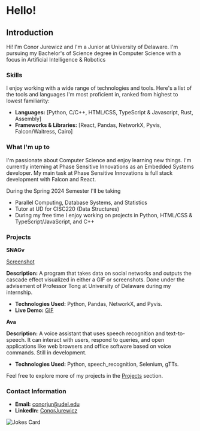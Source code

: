 # Hello!

## Introduction

Hi!
I'm Conor Jurewicz and I'm a Junior at University of Delaware. I'm pursuing my Bachelor's 
of Science degree in Computer Science with a focus in Artificial Intelligence & Robotics


### Skills

I enjoy working with a wide range of technologies and tools. Here's a list of the tools and languages I'm most proficient in, ranked from highest to lowest familiarity:

- **Languages:** [Python, C/C++, HTML/CSS, TypeScript & Javascript, Rust, Assembly]
- **Frameworks & Libraries:** [React, Pandas, NetworkX, Pyvis, Falcon/Waitress, Cairo]


### What I'm up to

I'm passionate about Computer Science and enjoy learning new things. 
I'm currently interning at Phase Sensitive Innovations as an Embedded Systems developer.
My main task at Phase Sensitive Innovations is full stack development with Falcon and React.

During the Spring 2024 Semester I'll be taking
- Parallel Computing, Database Systems, and Statistics
- Tutor at UD for CISC220 (Data Structures)
- During my free time I enjoy working on projects in Python, HTML/CSS & TypeScript/JavaScript, and C++

### Projects

**SNAGv**

[Screenshot](https://media.discordapp.net/attachments/1018563295281688698/1123850154982789170/image.png?width=1218&height=1108)


**Description:** A program that takes data on social networks and outputs the cascade effect visualized
in either a GIF or screenshots. Done under the advisement of Professor Tong at University of Delaware
during my internship.

- **Technologies Used:** Python, Pandas, NetworkX, and Pyvis.
- **Live Demo:** [GIF](https://media.discordapp.net/attachments/1018563295281688698/1134156571723694100/sel_gif.gif?width=1410&height=754)


**Ava**


**Description:** A voice assistant that uses speech recognition and text-to-speech. 
It can interact with users, respond to queries, and open applications like web browsers and office software based on voice commands.
Still in development.

- **Technologies Used:** Python, speech_recognition, Selenium, gTTs.

Feel free to explore more of my projects in the [Projects](link_to_projects_page) section.



### Contact Information

- **Email:** [conorjur@udel.edu](mailto:conorjur@udel.edu)
- **LinkedIn:** [ConorJurewicz](https://www.linkedin.com/in/ConorJurewicz)

![Jokes Card](https://readme-jokes.vercel.app/api?hideBorder)


<!---
ConorJurewicz/ConorJurewicz is a ✨ special ✨ repository because its `README.md` (this file) appears on your GitHub profile.
You can click the Preview link to take a look at your changes.
--->
